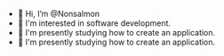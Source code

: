 - 👋 Hi, I’m @Nonsalmon
- 👀 I'm interested in software development.
- 🌱 I'm presently studying how to create an application.
- 💞️ I'm presently studying how to create an application.


